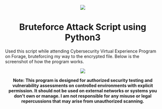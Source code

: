 <p align="center">
  <img src="https://i.imgur.com/PrGgKJv.png">
</p>

<h1 align="center">Bruteforce Attack Script using Python3</h1>
<p>
  Used this script while attending Cybersecurity Virtual Experience Program on Forage, bruteforcing my way to the encrypted file. Below is the screenshot of how the program works.
</p>

<p align="center">
  <img src="https://i.imgur.com/Lzyxumu.png">
</p>

<p align="center">
  <b>
 Note: This program is designed for authorized security testing and vulnerability assessments on controlled environments with explicit permission. It should not be used on external networks or systems you don't own or manage. I am not responsible for any misuse or legal repercussions that may arise from unauthorized scanning.
 </b>
</p>
